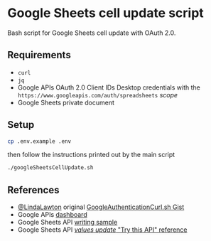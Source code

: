 # Google Sheets cell update script

Bash script for Google Sheets cell update with OAuth 2.0.

## Requirements

- `curl`
- `jq`
- Google APIs OAuth 2.0 Client IDs Desktop credentials with the `https://www.googleapis.com/auth/spreadsheets` _scope_
- Google Sheets private document

## Setup

```bash
cp .env.example .env
```

then follow the instructions printed out by the main script

```bash
./googleSheetsCellUpdate.sh
```

## References

- [@LindaLawton](https://github.com/LindaLawton) original [GoogleAuthenticationCurl.sh Gist](https://gist.github.com/LindaLawton/cff75182aac5fa42930a09f58b63a309)
- Google APIs [dashboard](https://developers.google.com/oauthplayground/)
- Google Sheets API [writing sample](https://developers.google.com/sheets/api/samples/writing)
- Google Sheets API [_values update_ "Try this API" reference](https://developers.google.com/sheets/api/reference/rest/v4/spreadsheets.values/update?apix=true) 

